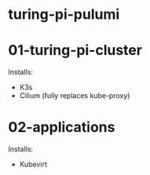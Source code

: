 # turing-pi-pulumi

# 01-turing-pi-cluster

Installs: 

* K3s 
* Cilium (fully replaces kube-proxy)

# 02-applications

Installs:

* Kubevirt
